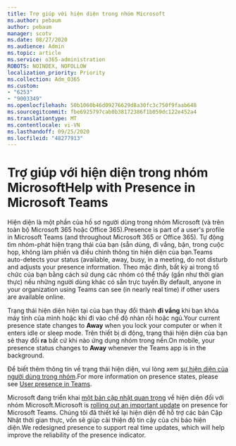 ```yaml
---
title: Trợ giúp với hiện diện trong nhóm Microsoft
ms.author: pebaum
author: pebaum
manager: scotv
ms.date: 08/27/2020
ms.audience: Admin
ms.topic: article
ms.service: o365-administration
ROBOTS: NOINDEX, NOFOLLOW
localization_priority: Priority
ms.collection: Adm_O365
ms.custom:
- "6253"
- "9003349"
ms.openlocfilehash: 50b1060b46d09276629d8a30fc3c750f9faab648
ms.sourcegitcommit: fbe6925797cab0b38172386f1b059dc122e452a4
ms.translationtype: MT
ms.contentlocale: vi-VN
ms.lasthandoff: 09/25/2020
ms.locfileid: "48277913"
---
```

# <a name="help-with-presence-in-microsoft-teams"></a><span data-ttu-id="713a6-102">Trợ giúp với hiện diện trong nhóm Microsoft</span><span class="sxs-lookup"><span data-stu-id="713a6-102">Help with Presence in Microsoft Teams</span></span>

<span data-ttu-id="713a6-103">Hiện diện là một phần của hồ sơ người dùng trong nhóm Microsoft (và trên toàn bộ Microsoft 365 hoặc Office 365).</span><span class="sxs-lookup"><span data-stu-id="713a6-103">Presence is part of a user's profile in Microsoft Teams (and throughout Microsoft 365 or Office 365).</span></span> <span data-ttu-id="713a6-104">Tự động tìm nhóm-phát hiện trạng thái của bạn (sẵn dùng, đi vắng, bận, trong cuộc họp, không làm phiền và điều chỉnh thông tin hiện diện của bạn.</span><span class="sxs-lookup"><span data-stu-id="713a6-104">Teams auto-detects your status  (available, away, busy, in a meeting, do not disturb and adjusts your presence information.</span></span> <span data-ttu-id="713a6-105">Theo mặc định, bất kỳ ai trong tổ chức của bạn bằng cách sử dụng các nhóm có thể thấy (gần như thời gian thực) nếu những người dùng khác có sẵn trực tuyến.</span><span class="sxs-lookup"><span data-stu-id="713a6-105">By default, anyone in your organization using Teams can see (in nearly real time) if other users are available online.</span></span>

<span data-ttu-id="713a6-106">Trạng thái hiện diện hiện tại của bạn thay đổi thành  **đi vắng**  khi bạn khóa máy tính của mình hoặc khi đi vào chế độ nhàn rỗi hoặc ngủ.</span><span class="sxs-lookup"><span data-stu-id="713a6-106">Your current presence state changes to  **Away**  when you lock your computer or when it enters idle or sleep mode.</span></span> <span data-ttu-id="713a6-107">Trên thiết bị di động, trạng thái hiện diện của bạn sẽ thay đổi **ra**  bất cứ khi nào ứng dụng nhóm trong nền.</span><span class="sxs-lookup"><span data-stu-id="713a6-107">On mobile, your presence status changes to **Away**  whenever the Teams app is in the background.</span></span>

<span data-ttu-id="713a6-108">Để biết thêm thông tin về trạng thái hiện diện, vui lòng xem  [sự hiện diện của người dùng trong nhóm](https://docs.microsoft.com/microsoftteams/presence-admins).</span><span class="sxs-lookup"><span data-stu-id="713a6-108">For more information on presence states, please see  [User presence in Teams](https://docs.microsoft.com/microsoftteams/presence-admins).</span></span>

<span data-ttu-id="713a6-109">Microsoft đang triển khai  [một bản cập nhật quan trọng](https://www.microsoft.com/microsoft-365/roadmap?filters=Microsoft%20Teams&searchterms=presence) về hiện diện đối với nhóm Microsoft.</span><span class="sxs-lookup"><span data-stu-id="713a6-109">Microsoft is  [rolling out an important update](https://www.microsoft.com/microsoft-365/roadmap?filters=Microsoft%20Teams&searchterms=presence) on presence for Microsoft Teams.</span></span> <span data-ttu-id="713a6-110">Chúng tôi đã thiết kế lại hiện diện để hỗ trợ các bản Cập Nhật thời gian thực, vốn sẽ giúp cải thiện độ tin cậy của chỉ báo hiện diện.</span><span class="sxs-lookup"><span data-stu-id="713a6-110">We redesigned presence to support real time updates, which will help improve the reliability of the presence indicator.</span></span>
